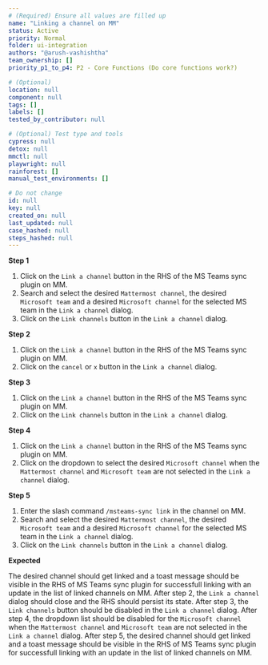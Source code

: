 ```yaml
---
# (Required) Ensure all values are filled up
name: "Linking a channel on MM"
status: Active
priority: Normal
folder: ui-integration
authors: "@arush-vashishtha"
team_ownership: []
priority_p1_to_p4: P2 - Core Functions (Do core functions work?)

# (Optional)
location: null
component: null
tags: []
labels: []
tested_by_contributor: null

# (Optional) Test type and tools
cypress: null
detox: null
mmctl: null
playwright: null
rainforest: []
manual_test_environments: []

# Do not change
id: null
key: null
created_on: null
last_updated: null
case_hashed: null
steps_hashed: null
---
```


**Step 1**

1. Click on the `Link a channel` button in the RHS of the MS Teams sync plugin on MM.
2. Search and select the desired `Mattermost channel`, the desired `Microsoft team` and a desired `Microsoft channel` for the selected MS team in the `Link a channel` dialog.
3. Click on the `Link channels` button in the `Link a channel` dialog.

**Step 2**

1. Click on the `Link a channel` button in the RHS of the MS Teams sync plugin on MM.
2. Click on the `cancel` or `x` button in the `Link a channel` dialog.


**Step 3**

1. Click on the `Link a channel` button in the RHS of the MS Teams sync plugin on MM.
2. Click on the `Link channels` button in the `Link a channel` dialog.

**Step 4**

1. Click on the `Link a channel` button in the RHS of the MS Teams sync plugin on MM.
2. Click on the dropdown to select the desired `Microsoft channel` when the `Mattermost channel` and `Microsoft team` are not selected in the `Link a channel` dialog.

**Step 5**
1. Enter the slash command `/msteams-sync link` in the channel on MM.
2. Search and select the desired `Mattermost channel`, the desired `Microsoft team` and a desired `Microsoft channel` for the selected MS team in the `Link a channel` dialog.
3. Click on the `Link channels` button in the `Link a channel` dialog.

**Expected**

The desired channel should get linked and a toast message should be visible in the RHS of MS Teams sync plugin for successfull linking with an update in the list of linked channels on MM.
After step 2, the `Link a channel` dialog should close and the RHS should persist its state.
After step 3, the `Link channels` button should be disabled in the `Link a channel` dialog.
After step 4, the dropdown list should be disabled for the `Microsoft channel` when the `Mattermost channel` and `Microsoft team` are not selected in the `Link a channel` dialog.
After step 5, the desired channel should get linked and a toast message should be visible in the RHS of MS Teams sync plugin for successfull linking with an update in the list of linked channels on MM.